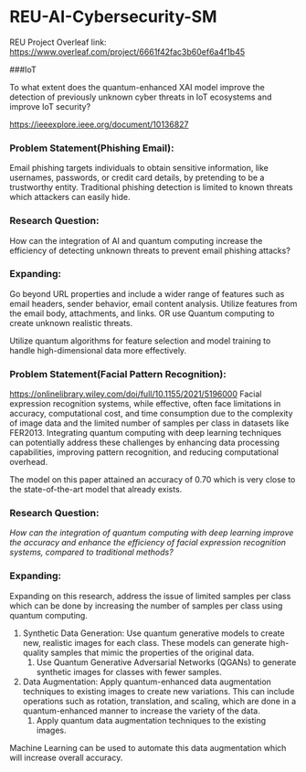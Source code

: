 # REU-AI-Cybersecurity-SM
REU Project Overleaf link: https://www.overleaf.com/project/6661f42fac3b60ef6a4f1b45

###IoT

To what extent does the quantum-enhanced XAI model improve the detection of previously unknown cyber threats in IoT ecosystems and improve IoT security?

https://ieeexplore.ieee.org/document/10136827



### Problem Statement(Phishing Email):

Email phishing targets individuals to obtain sensitive information, like usernames, passwords, or credit card details, by pretending to be a trustworthy entity. Traditional phishing detection is limited to known threats which attackers can easily hide. 

### Research Question: 
How can the integration of AI and quantum computing increase the efficiency of detecting unknown threats to prevent email phishing attacks?

### Expanding: 
Go beyond URL properties and include a wider range of features such as email headers, sender behavior, email content analysis. Utilize features from the email body, attachments, and links. OR use Quantum computing to create unknown realistic threats.

Utilize quantum algorithms for feature selection and model training to handle high-dimensional data more effectively.

### Problem Statement(Facial Pattern Recognition):
https://onlinelibrary.wiley.com/doi/full/10.1155/2021/5196000 
Facial expression recognition systems, while effective, often face limitations in accuracy, computational cost, and time consumption due to the complexity of image data and the limited number of samples per class in datasets like FER2013. Integrating quantum computing with deep learning techniques can potentially address these challenges by enhancing data processing capabilities, improving pattern recognition, and reducing computational overhead.

The model on this paper attained an accuracy of 0.70 which is very close to the state-of-the-art model that already exists.

### Research Question:

*How can the integration of quantum computing with deep learning improve the accuracy and enhance the efficiency of facial expression recognition systems, compared to traditional methods?*

### Expanding:

Expanding on this research, address the issue of limited samples per class which can be done by increasing the number of samples per class using quantum computing.

1. Synthetic Data Generation: Use quantum generative models to create new, realistic images for each class. These models can generate high-quality samples that mimic the properties of the original data.
    1. Use Quantum Generative Adversarial Networks (QGANs) to generate synthetic images for classes with fewer samples.
2. Data Augmentation: Apply quantum-enhanced data augmentation techniques to existing images to create new variations. This can include operations such as rotation, translation, and scaling, which are done in a quantum-enhanced manner to increase the variety of the data.
    1. Apply quantum data augmentation techniques to the existing images. 

Machine Learning can be used to automate this data augmentation which will increase overall accuracy.
